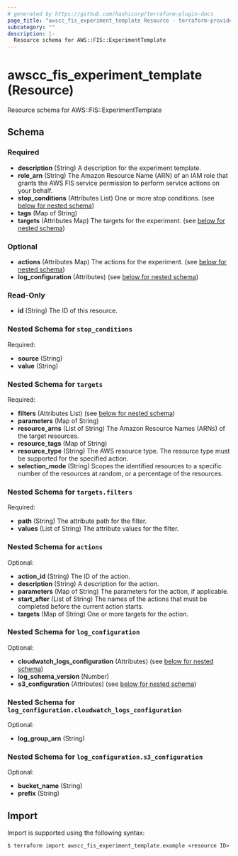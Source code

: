 ```yaml
---
# generated by https://github.com/hashicorp/terraform-plugin-docs
page_title: "awscc_fis_experiment_template Resource - terraform-provider-awscc"
subcategory: ""
description: |-
  Resource schema for AWS::FIS::ExperimentTemplate
---
```


# awscc_fis_experiment_template (Resource)

Resource schema for AWS::FIS::ExperimentTemplate



<!-- schema generated by tfplugindocs -->
## Schema

### Required

- **description** (String) A description for the experiment template.
- **role_arn** (String) The Amazon Resource Name (ARN) of an IAM role that grants the AWS FIS service permission to perform service actions on your behalf.
- **stop_conditions** (Attributes List) One or more stop conditions. (see [below for nested schema](#nestedatt--stop_conditions))
- **tags** (Map of String)
- **targets** (Attributes Map) The targets for the experiment. (see [below for nested schema](#nestedatt--targets))

### Optional

- **actions** (Attributes Map) The actions for the experiment. (see [below for nested schema](#nestedatt--actions))
- **log_configuration** (Attributes) (see [below for nested schema](#nestedatt--log_configuration))

### Read-Only

- **id** (String) The ID of this resource.

<a id="nestedatt--stop_conditions"></a>
### Nested Schema for `stop_conditions`

Required:

- **source** (String)
- **value** (String)


<a id="nestedatt--targets"></a>
### Nested Schema for `targets`

Required:

- **filters** (Attributes List) (see [below for nested schema](#nestedatt--targets--filters))
- **parameters** (Map of String)
- **resource_arns** (List of String) The Amazon Resource Names (ARNs) of the target resources.
- **resource_tags** (Map of String)
- **resource_type** (String) The AWS resource type. The resource type must be supported for the specified action.
- **selection_mode** (String) Scopes the identified resources to a specific number of the resources at random, or a percentage of the resources.

<a id="nestedatt--targets--filters"></a>
### Nested Schema for `targets.filters`

Required:

- **path** (String) The attribute path for the filter.
- **values** (List of String) The attribute values for the filter.



<a id="nestedatt--actions"></a>
### Nested Schema for `actions`

Optional:

- **action_id** (String) The ID of the action.
- **description** (String) A description for the action.
- **parameters** (Map of String) The parameters for the action, if applicable.
- **start_after** (List of String) The names of the actions that must be completed before the current action starts.
- **targets** (Map of String) One or more targets for the action.


<a id="nestedatt--log_configuration"></a>
### Nested Schema for `log_configuration`

Optional:

- **cloudwatch_logs_configuration** (Attributes) (see [below for nested schema](#nestedatt--log_configuration--cloudwatch_logs_configuration))
- **log_schema_version** (Number)
- **s3_configuration** (Attributes) (see [below for nested schema](#nestedatt--log_configuration--s3_configuration))

<a id="nestedatt--log_configuration--cloudwatch_logs_configuration"></a>
### Nested Schema for `log_configuration.cloudwatch_logs_configuration`

Optional:

- **log_group_arn** (String)


<a id="nestedatt--log_configuration--s3_configuration"></a>
### Nested Schema for `log_configuration.s3_configuration`

Optional:

- **bucket_name** (String)
- **prefix** (String)

## Import

Import is supported using the following syntax:

```shell
$ terraform import awscc_fis_experiment_template.example <resource ID>
```
